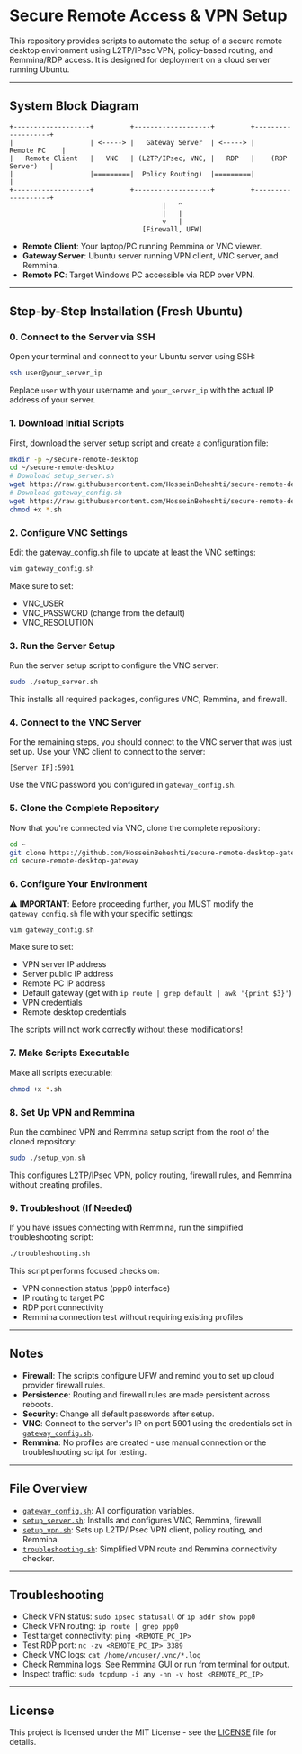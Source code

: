 # Secure Remote Access & VPN Setup

This repository provides scripts to automate the setup of a secure remote desktop environment using L2TP/IPsec VPN, policy-based routing, and Remmina/RDP access. It is designed for deployment on a cloud server running Ubuntu.

---

## System Block Diagram

```
+-------------------+         +-------------------+         +-------------------+
|                   | <-----> |   Gateway Server  | <-----> |      Remote PC    |
|   Remote Client   |   VNC   | (L2TP/IPsec, VNC, |   RDP   |    (RDP Server)   |
|                   |=========|  Policy Routing)  |=========|                   |
+-------------------+         +-------------------+         +-------------------+
                                      |   ^
                                      |   |
                                      v   |
                                 [Firewall, UFW]
```

- **Remote Client**: Your laptop/PC running Remmina or VNC viewer.
- **Gateway Server**: Ubuntu server running VPN client, VNC server, and Remmina.
- **Remote PC**: Target Windows PC accessible via RDP over VPN.

---

## Step-by-Step Installation (Fresh Ubuntu)

### 0. Connect to the Server via SSH

Open your terminal and connect to your Ubuntu server using SSH:

```sh
ssh user@your_server_ip
```

Replace `user` with your username and `your_server_ip` with the actual IP address of your server.

### 1. Download Initial Scripts

First, download the server setup script and create a configuration file:

```sh
mkdir -p ~/secure-remote-desktop
cd ~/secure-remote-desktop
# Download setup_server.sh
wget https://raw.githubusercontent.com/HosseinBeheshti/secure-remote-desktop-gateway/main/setup_server.sh
# Download gateway_config.sh
wget https://raw.githubusercontent.com/HosseinBeheshti/secure-remote-desktop-gateway/main/gateway_config.sh
chmod +x *.sh
```

### 2. Configure VNC Settings

Edit the gateway_config.sh file to update at least the VNC settings:

```sh
vim gateway_config.sh
```

Make sure to set:
- VNC_USER
- VNC_PASSWORD (change from the default)
- VNC_RESOLUTION

### 3. Run the Server Setup

Run the server setup script to configure the VNC server:

```sh
sudo ./setup_server.sh
```

This installs all required packages, configures VNC, Remmina, and firewall.

### 4. Connect to the VNC Server

For the remaining steps, you should connect to the VNC server that was just set up. Use your VNC client to connect to the server:

```
[Server IP]:5901
```

Use the VNC password you configured in `gateway_config.sh`.

### 5. Clone the Complete Repository

Now that you're connected via VNC, clone the complete repository:

```sh
cd ~
git clone https://github.com/HosseinBeheshti/secure-remote-desktop-gateway.git
cd secure-remote-desktop-gateway
```

### 6. Configure Your Environment

⚠️ **IMPORTANT**: Before proceeding further, you MUST modify the `gateway_config.sh` file with your specific settings:

```sh
vim gateway_config.sh
```

Make sure to set:
- VPN server IP address
- Server public IP address
- Remote PC IP address 
- Default gateway (get with `ip route | grep default | awk '{print $3}'`)
- VPN credentials
- Remote desktop credentials

The scripts will not work correctly without these modifications!

### 7. Make Scripts Executable

Make all scripts executable:

```sh
chmod +x *.sh
```

### 8. Set Up VPN and Remmina

Run the combined VPN and Remmina setup script from the root of the cloned repository:

```sh
sudo ./setup_vpn.sh
```

This configures L2TP/IPsec VPN, policy routing, firewall rules, and Remmina without creating profiles.

### 9. Troubleshoot (If Needed)

If you have issues connecting with Remmina, run the simplified troubleshooting script:

```sh
./troubleshooting.sh
```

This script performs focused checks on:
- VPN connection status (ppp0 interface)
- IP routing to target PC
- RDP port connectivity
- Remmina connection test without requiring existing profiles

---

## Notes

- **Firewall**: The scripts configure UFW and remind you to set up cloud provider firewall rules.
- **Persistence**: Routing and firewall rules are made persistent across reboots.
- **Security**: Change all default passwords after setup.
- **VNC**: Connect to the server's IP on port 5901 using the credentials set in [`gateway_config.sh`](gateway_config.sh).
- **Remmina**: No profiles are created - use manual connection or the troubleshooting script for testing.

---

## File Overview

- [`gateway_config.sh`](gateway_config.sh): All configuration variables.
- [`setup_server.sh`](setup_server.sh): Installs and configures VNC, Remmina, firewall.
- [`setup_vpn.sh`](setup_vpn.sh): Sets up L2TP/IPsec VPN client, policy routing, and Remmina.
- [`troubleshooting.sh`](troubleshooting.sh): Simplified VPN route and Remmina connectivity checker.

---

## Troubleshooting

- Check VPN status: `sudo ipsec statusall` or `ip addr show ppp0`
- Check VPN routing: `ip route | grep ppp0`
- Test target connectivity: `ping <REMOTE_PC_IP>`
- Test RDP port: `nc -zv <REMOTE_PC_IP> 3389`
- Check VNC logs: `cat /home/vncuser/.vnc/*.log`
- Check Remmina logs: See Remmina GUI or run from terminal for output.
- Inspect traffic: `sudo tcpdump -i any -nn -v host <REMOTE_PC_IP>`

---

## License

This project is licensed under the MIT License - see the [LICENSE](LICENSE) file for details.